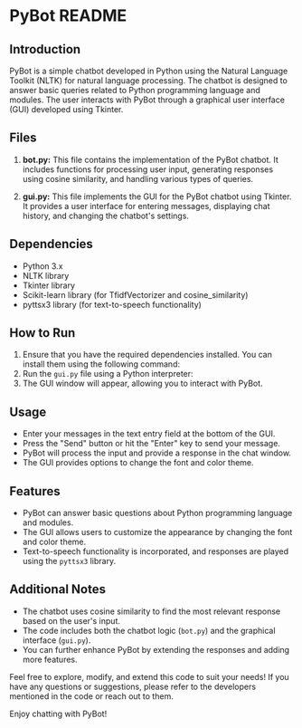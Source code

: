 # PyBot README

## Introduction
PyBot is a simple chatbot developed in Python using the Natural Language Toolkit (NLTK) for natural language processing. The chatbot is designed to answer basic queries related to Python programming language and modules. The user interacts with PyBot through a graphical user interface (GUI) developed using Tkinter.

## Files
1. **bot.py:** This file contains the implementation of the PyBot chatbot. It includes functions for processing user input, generating responses using cosine similarity, and handling various types of queries.

2. **gui.py:** This file implements the GUI for the PyBot chatbot using Tkinter. It provides a user interface for entering messages, displaying chat history, and changing the chatbot's settings.

## Dependencies
- Python 3.x
- NLTK library
- Tkinter library
- Scikit-learn library (for TfidfVectorizer and cosine_similarity)
- pyttsx3 library (for text-to-speech functionality)

## How to Run
1. Ensure that you have the required dependencies installed. You can install them using the following command:
2. Run the `gui.py` file using a Python interpreter:
3. The GUI window will appear, allowing you to interact with PyBot.

## Usage
- Enter your messages in the text entry field at the bottom of the GUI.
- Press the "Send" button or hit the "Enter" key to send your message.
- PyBot will process the input and provide a response in the chat window.
- The GUI provides options to change the font and color theme.

## Features
- PyBot can answer basic questions about Python programming language and modules.
- The GUI allows users to customize the appearance by changing the font and color theme.
- Text-to-speech functionality is incorporated, and responses are played using the `pyttsx3` library.

## Additional Notes
- The chatbot uses cosine similarity to find the most relevant response based on the user's input.
- The code includes both the chatbot logic (`bot.py`) and the graphical interface (`gui.py`).
- You can further enhance PyBot by extending the responses and adding more features.

Feel free to explore, modify, and extend this code to suit your needs! If you have any questions or suggestions, please refer to the developers mentioned in the code or reach out to them.

Enjoy chatting with PyBot!


